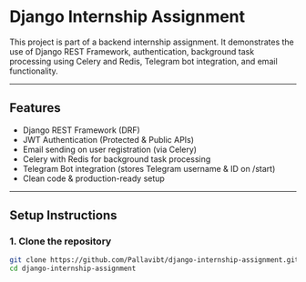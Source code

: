 #  Django Internship Assignment

This project is part of a backend internship assignment. It demonstrates the use of Django REST Framework, authentication, background task processing using Celery and Redis, Telegram bot integration, and email functionality.

---

## Features

-  Django REST Framework (DRF)
-  JWT Authentication (Protected & Public APIs)
-  Email sending on user registration (via Celery)
-  Celery with Redis for background task processing
-  Telegram Bot integration (stores Telegram username & ID on /start)
-  Clean code & production-ready setup

---

##  Setup Instructions

### 1. Clone the repository

```bash
git clone https://github.com/Pallavibt/django-internship-assignment.git
cd django-internship-assignment